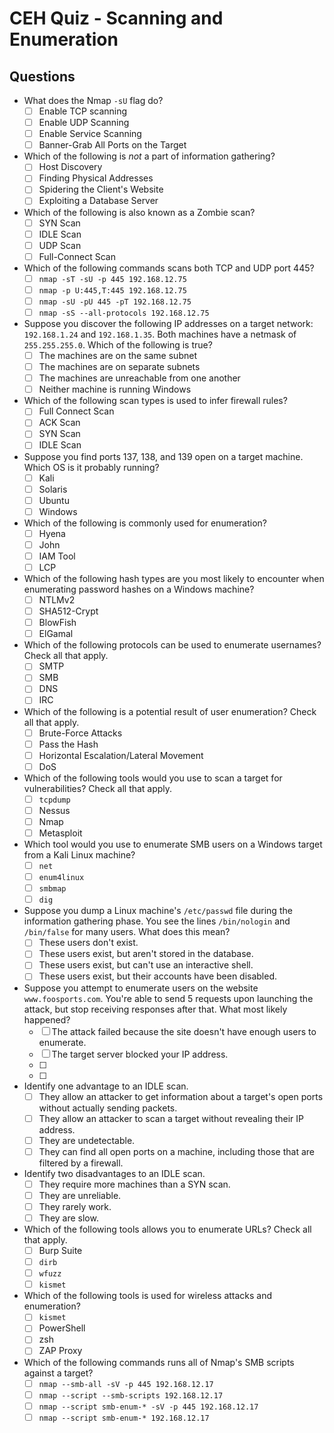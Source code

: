# CEH Quiz - Scanning and Enumeration

## Questions
- What does the Nmap `-sU` flag do?
  - [ ] Enable TCP scanning
  - [ ] Enable UDP Scanning
  - [ ] Enable Service Scanning
  - [ ] Banner-Grab All Ports on the Target

- Which of the following is _not_ a part of information gathering?
  - [ ] Host Discovery
  - [ ] Finding Physical Addresses
  - [ ] Spidering the Client's Website
  - [ ] Exploiting a Database Server

- Which of the following is also known as a Zombie scan?
  - [ ] SYN Scan
  - [ ] IDLE Scan
  - [ ] UDP Scan
  - [ ] Full-Connect Scan

- Which of the following commands scans both TCP and UDP port 445?
  - [ ] `nmap -sT -sU -p 445 192.168.12.75`
  - [ ] `nmap -p U:445,T:445 192.168.12.75`
  - [ ] `nmap -sU -pU 445 -pT 192.168.12.75 `
  - [ ] `nmap -sS --all-protocols 192.168.12.75 `

- Suppose you discover the following IP addresses on a target network: `192.168.1.24` and `192.168.1.35`. Both machines have a netmask of `255.255.255.0`. Which of the following is true?
  - [ ] The machines are on the same subnet
  - [ ] The machines are on separate subnets
  - [ ] The machines are unreachable from one another
  - [ ] Neither machine is running Windows

- Which of the following scan types is used to infer firewall rules?
  - [ ] Full Connect Scan
  - [ ] ACK Scan
  - [ ] SYN Scan
  - [ ] IDLE Scan

- Suppose you find ports 137, 138, and 139 open on a target machine. Which OS is it probably running?
  - [ ] Kali
  - [ ] Solaris
  - [ ] Ubuntu
  - [ ] Windows

- Which of the following is commonly used for enumeration?
  - [ ] Hyena
  - [ ] John
  - [ ] IAM Tool
  - [ ] LCP

- Which of the following hash types are you most likely to encounter when enumerating password hashes on a Windows machine?
  - [ ] NTLMv2
  - [ ] SHA512-Crypt
  - [ ] BlowFish
  - [ ] ElGamal

- Which of the following protocols can be used to enumerate usernames? Check all that apply.
  - [ ] SMTP
  - [ ] SMB
  - [ ] DNS
  - [ ] IRC

- Which of the following is a potential result of user enumeration? Check all that apply.
  - [ ] Brute-Force Attacks
  - [ ] Pass the Hash
  - [ ] Horizontal Escalation/Lateral Movement
  - [ ] DoS

- Which of the following tools would you use to scan a target for vulnerabilities? Check all that apply.
  - [ ] `tcpdump`
  - [ ] Nessus
  - [ ] Nmap
  - [ ] Metasploit

- Which tool would you use to enumerate SMB users on a Windows target from a Kali Linux machine?
  - [ ] `net`
  - [ ] `enum4linux`
  - [ ] `smbmap`
  - [ ] `dig`

- Suppose you dump a Linux machine's `/etc/passwd` file during the information gathering phase. You see the lines `/bin/nologin` and `/bin/false` for many users. What does this mean?
  - [ ] These users don't exist.
  - [ ] These users exist, but aren't stored in the database.
  - [ ] These users exist, but can't use an interactive shell.
  - [ ] These users exist, but their accounts have been disabled.

- Suppose you attempt to enumerate users on the website `www.foosports.com`. You're able to send 5 requests upon launching the attack, but stop receiving responses after that. What most likely happened?
  - [ ] The attack failed because the site doesn't have enough users to enumerate.
  - [ ] The target server blocked your IP address.
  - [ ]
  - [ ]

- Identify one advantage to an IDLE scan.
  - [ ] They allow an attacker to get information about a target's open ports without actually sending packets.
  - [ ] They allow an attacker to scan a target without revealing their IP address.
  - [ ] They are undetectable.
  - [ ] They can find all open ports on a machine, including those that are filtered by a firewall.

- Identify two disadvantages to an IDLE scan.
  - [ ] They require more machines than a SYN scan.
  - [ ] They are unreliable.
  - [ ] They rarely work.
  - [ ] They are slow.

- Which of the following tools allows you to enumerate URLs? Check all that apply.
  - [ ] Burp Suite
  - [ ] `dirb`
  - [ ] `wfuzz`
  - [ ] `kismet`

- Which of the following tools is used for wireless attacks and enumeration?
  - [ ] `kismet`
  - [ ] PowerShell
  - [ ] zsh
  - [ ] ZAP Proxy

- Which of the following commands runs all of Nmap's SMB scripts against a target?
  - [ ] `nmap --smb-all -sV -p 445 192.168.12.17`
  - [ ] `nmap --script --smb-scripts 192.168.12.17`
  - [ ] `nmap --script smb-enum-* -sV -p 445 192.168.12.17`
  - [ ] `nmap --script smb-enum-* 192.168.12.17`
